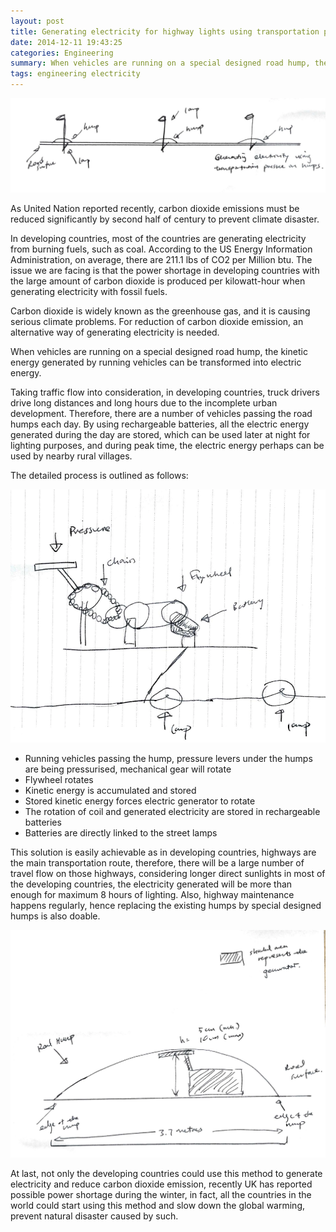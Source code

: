 ```yaml
---
layout: post
title: Generating electricity for highway lights using transportation pressure on road humps
date: 2014-12-11 19:43:25
categories: Engineering
summary: When vehicles are running on a special designed road hump, the kinetic energy generated by running vehicles can be transformed into electric energy. 
tags: engineering electricity 
---
```

![1](/images/shell/1.jpg)

As United Nation reported recently, carbon dioxide emissions must be reduced significantly by second half of century to prevent climate disaster. 

In developing countries, most of the countries are generating electricity from burning fuels, such as coal. According to the US Energy Information Administration, on average, there are 211.1 lbs of CO2 per Million btu. The issue we are facing is that the power shortage in developing countries with the large amount of carbon dioxide is produced per kilowatt-hour when generating electricity with fossil fuels.

Carbon dioxide is widely known as the greenhouse gas, and it is causing serious climate problems. For reduction of carbon dioxide emission, an alternative way of generating electricity is needed. 

When vehicles are running on a special designed road hump, the kinetic energy generated by running vehicles can be transformed into electric energy. 

Taking traffic flow into consideration, in developing countries, truck drivers drive long distances and long hours due to the incomplete urban development. Therefore, there are a number of vehicles passing the road humps each day. By using rechargeable batteries, all the electric energy generated during the day are stored, which can be used later at night for lighting purposes, and during peak time, the electric energy perhaps can be used by nearby rural villages.

The detailed process is outlined as follows: 

![2](/images/shell/2.png)

-  Running vehicles passing the hump, pressure levers under the humps are being pressurised, mechanical gear will rotate
-  Flywheel rotates 
-  Kinetic energy is accumulated and stored 
-  Stored kinetic energy forces electric generator to rotate
-  The rotation of coil and generated electricity are stored in rechargeable batteries 
-  Batteries are directly linked to the street lamps

This solution is easily achievable as in developing countries, highways are the main transportation route, therefore, there will be a large number of travel flow on those highways, considering longer direct sunlights in most of the developing countries, the electricity generated will be more than enough for maximum 8 hours of lighting. Also, highway maintenance happens regularly, hence replacing the existing humps by special designed humps is also doable. 

![3](/images/shell/3.png)

At last, not only the developing countries could use this method to generate electricity and reduce carbon dioxide emission, recently UK has reported possible power shortage during the winter, in fact, all the countries in the world could start using this method and slow down the global warming, prevent natural disaster caused by such.

